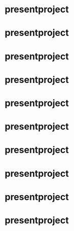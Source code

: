 # presentproject
# presentproject
# presentproject
# presentproject
# presentproject
# presentproject
# presentproject
# presentproject
# presentproject
# presentproject
